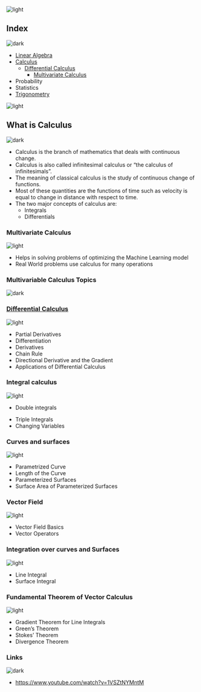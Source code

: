 ![light](https://user-images.githubusercontent.com/12748752/132402912-1a2a215e-de2f-4536-b28e-e75197136af9.png)
## Index
![dark](https://user-images.githubusercontent.com/12748752/132402918-976c6cc7-cc94-4267-9513-b3937504eb63.png)
* [Linear Algebra](https://github.com/iAmKankan/Mathematics/blob/main/linearAlgebra.md)
* [Calculus](#what-is-calculus)
   * [Differential Calculus](#differential-calculus)
     * [Multivariate Calculus](#multivariate-calculus)
* Probability
* Statistics
* [Trigonometry](https://github.com/iAmKankan/Mathematics/blob/main/trigonometry.md)

![light](https://user-images.githubusercontent.com/12748752/132402912-1a2a215e-de2f-4536-b28e-e75197136af9.png)

## What is Calculus
![dark](https://user-images.githubusercontent.com/12748752/132402918-976c6cc7-cc94-4267-9513-b3937504eb63.png)

* Calculus is the branch of mathematics that deals with continuous change.
* Calculus is also called infinitesimal calculus or “the calculus of infinitesimals”. 
* The meaning of classical calculus is the study of continuous change of functions.
* Most of these quantities are the functions of time such as velocity is equal to change in distance with respect to time. 
* The two major concepts of calculus are: 
   * Integrals 
   * Differentials


### Multivariate Calculus
![light](https://user-images.githubusercontent.com/12748752/132402912-1a2a215e-de2f-4536-b28e-e75197136af9.png)

* Helps in solving problems of optimizing the Machine Learning model
* Real World problems use calculus for many operations

### Multivariable Calculus Topics
![dark](https://user-images.githubusercontent.com/12748752/132402918-976c6cc7-cc94-4267-9513-b3937504eb63.png)



  ### [Differential Calculus](https://github.com/iAmKankan/Mathematics/blob/main/differentialc.md#differential-calculus)
![light](https://user-images.githubusercontent.com/12748752/132402912-1a2a215e-de2f-4536-b28e-e75197136af9.png)
- Partial Derivatives
- Differentiation
- Derivatives
- Chain Rule
- Directional Derivative and the Gradient
- Applications of Differential Calculus
 ### Integral calculus	
![light](https://user-images.githubusercontent.com/12748752/132402912-1a2a215e-de2f-4536-b28e-e75197136af9.png)
* Double integrals
- Triple Integrals
- Changing Variables
 ### Curves and surfaces	
![light](https://user-images.githubusercontent.com/12748752/132402912-1a2a215e-de2f-4536-b28e-e75197136af9.png)
- Parametrized Curve
- Length of the Curve
- Parameterized Surfaces
- Surface Area of Parameterized Surfaces
 ### Vector Field
![light](https://user-images.githubusercontent.com/12748752/132402912-1a2a215e-de2f-4536-b28e-e75197136af9.png)
- Vector Field Basics
- Vector Operators
 ### Integration over curves and Surfaces
![light](https://user-images.githubusercontent.com/12748752/132402912-1a2a215e-de2f-4536-b28e-e75197136af9.png)
- Line Integral
- Surface Integral
 ### Fundamental Theorem of Vector Calculus
![light](https://user-images.githubusercontent.com/12748752/132402912-1a2a215e-de2f-4536-b28e-e75197136af9.png)
- Gradient Theorem for Line Integrals
- Green’s Theorem
- Stokes’ Theorem
- Divergence Theorem



















### Links
![dark](https://user-images.githubusercontent.com/12748752/132402918-976c6cc7-cc94-4267-9513-b3937504eb63.png)
* https://www.youtube.com/watch?v=1VSZtNYMntM
